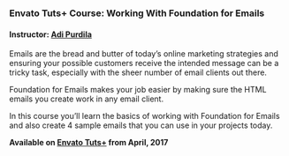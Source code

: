 ### Envato Tuts+ Course: Working With Foundation for Emails
#### Instructor: [Adi Purdila](https://tutsplus.com/authors/adi-purdila)

Emails are the bread and butter of today’s online marketing strategies and ensuring your possible customers receive the intended message can be a tricky task, especially with the sheer number of email clients out there.

Foundation for Emails makes your job easier by making sure the HTML emails you create work in any email client.

In this course you’ll learn the basics of working with Foundation for Emails and also create 4 sample emails that you can use in your projects today.

**Available on [Envato Tuts+](https://tutsplus.com/courses) from April, 2017**
